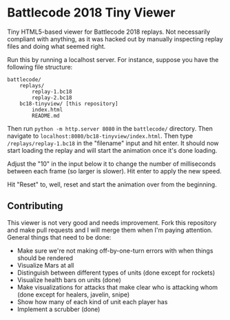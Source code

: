 Battlecode 2018 Tiny Viewer
===========================

Tiny HTML5-based viewer for Battlecode 2018 replays. Not necessarily compliant with anything, as it was hacked out by manually inspecting replay files and doing what seemed right.

Run this by running a localhost server. For instance, suppose you have the following file structure:

```
battlecode/
    replays/
        replay-1.bc18
        replay-2.bc18
    bc18-tinyview/ [this repository]
        index.html
        README.md
```

Then run `python -m http.server 8080` in the `battlecode/` directory. Then navigate to `localhost:8080/bc18-tinyview/index.html`. Then type `/replays/replay-1.bc18` in the "filename" input and hit enter. It should now start loading the replay and will start the animation once it's done loading.

Adjust the "10" in the input below it to change the number of milliseconds between each frame (so larger is slower). Hit enter to apply the new speed.

Hit "Reset" to, well, reset and start the animation over from the beginning.

Contributing
------------

This viewer is not very good and needs improvement. Fork this repository and make pull requests and I will merge them when I'm paying attention. General things that need to be done:
 - Make sure we're not making off-by-one-turn errors with when things should be rendered
 - Visualize Mars at all
 - Distinguish between different types of units (done except for rockets)
 - Visualize health bars on units (done)
 - Make visualizations for attacks that make clear who is attacking whom (done except for healers, javelin, snipe)
 - Show how many of each kind of unit each player has
 - Implement a scrubber (done)
